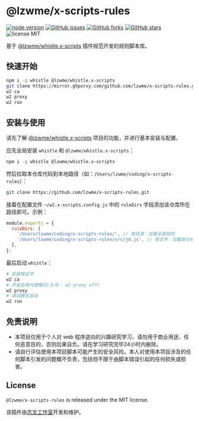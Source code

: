 @lzwme/x-scripts-rules
========

[![node version][node-badge]][node-url]
[![GitHub issues][issues-badge]][issues-url]
[![GitHub forks][forks-badge]][forks-url]
[![GitHub stars][stars-badge]][stars-url]
![license MIT](https://img.shields.io/github/license/lzwme/whistle.x-scripts)
<!-- [![minzipped size][bundlephobia-badge]][bundlephobia-url] -->

基于 [@lzwme/whistle.x-scripts](https://github.com/lzwme/whistle.x-scripts) 插件规范开发的规则脚本库。

## 快速开始

```bash
npm i -g whistle @lzwme/whistle.x-scripts
git clone https://mirror.ghporxy.com/github.com/lzwme/x-scripts-rules.git
w2 ca
w2 proxy
w2 run
```

## 安装与使用

请先了解 [@lzwme/whistle.x-scripts](https://github.com/lzwme/whistle.x-scripts) 项目的功能，并进行基本安装与配置。

应先全局安装 `whistle` 和 `@lzwme/whistle.x-scripts`：

```bash
npm i -g whistle @lzwme/whistle.x-scripts
```

然后拉取本仓库代码到本地路径（如：`/Users/lzwme/coding/x-scripts-rules`）：

```bash
git clone https://github.com/lzwme/x-scripts-rules.git
```

接着在配置文件 `~/w2.x-scripts.config.js` 中的 `ruleDirs` 字段添加该仓库所在路径即可。示例：

```js
module.exports = {
  ruleDirs: [
    '/Users/lzwme/coding/x-scripts-rules/', // 按目录：加载全部规则
    '/Users/lzwme/coding/x-scripts-rules/src/jd.js', // 按文件：加载部分规则
  ],
};
```

最后启动 `whistle`：

```bash
# 安装根证书
w2 ca
# 开启全局代理模式(关闭： w2 proxy off)
w2 proxy
# 调试模式启动
w2 run
```

## 免责说明

- 本项目仅用于个人对 web 程序逆向的兴趣研究学习，请勿用于商业用途、任何恶意目的，否则后果自负。请在学习研究完毕24小时内删除。
- 请自行评估使用本项目脚本可能产生的安全风险。本人对使用本项目涉及的任何脚本引发的问题概不负责，包括但不限于由脚本错误引起的任何损失或损害。

## License

`@lzwme/x-scripts-rules` is released under the MIT license.

该插件由[志文工作室](https://lzw.me)开发和维护。


[stars-badge]: https://img.shields.io/github/stars/lzwme/whistle.x-scripts.svg
[stars-url]: https://github.com/lzwme/whistle.x-scripts/stargazers
[forks-badge]: https://img.shields.io/github/forks/lzwme/whistle.x-scripts.svg
[forks-url]: https://github.com/lzwme/whistle.x-scripts/network
[issues-badge]: https://img.shields.io/github/issues/lzwme/whistle.x-scripts.svg
[issues-url]: https://github.com/lzwme/whistle.x-scripts/issues
[npm-badge]: https://img.shields.io/npm/v/@lzwme/x-scripts-rules.svg?style=flat-square
[npm-url]: https://npmjs.org/package/@lzwme/x-scripts-rules
[node-badge]: https://img.shields.io/badge/node.js-%3E=_16.15.0-green.svg?style=flat-square
[node-url]: https://nodejs.org/download/
[download-badge]: https://img.shields.io/npm/dm/@lzwme/x-scripts-rules.svg?style=flat-square
[download-url]: https://npmjs.org/package/@lzwme/x-scripts-rules
[bundlephobia-url]: https://bundlephobia.com/result?p=@lzwme/x-scripts-rules@latest
[bundlephobia-badge]: https://badgen.net/bundlephobia/minzip/@lzwme/x-scripts-rules@latest
